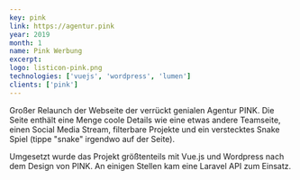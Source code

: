 ```yaml
---
key: pink
link: https://agentur.pink
year: 2019
month: 1
name: Pink Werbung
excerpt:
logo: listicon-pink.png
technologies: ['vuejs', 'wordpress', 'lumen']
clients: ['pink']
---
```


Großer Relaunch der Webseite der verrückt genialen Agentur PINK. Die Seite enthält eine Menge coole Details wie eine
etwas andere Teamseite, einen Social Media Stream, filterbare Projekte und ein verstecktes Snake Spiel (tippe "snake"
irgendwo auf der Seite).

Umgesetzt wurde das Projekt größtenteils mit Vue.js und Wordpress nach dem Design von PINK. An einigen Stellen kam eine
Laravel API zum Einsatz.
